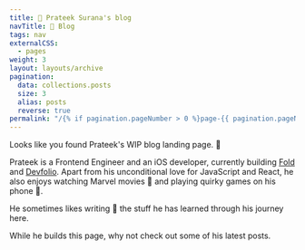```yaml
---
title: 📔 Prateek Surana's blog
navTitle: 📔 Blog
tags: nav
externalCSS: 
  - pages
weight: 3
layout: layouts/archive
pagination:
  data: collections.posts
  size: 3
  alias: posts
  reverse: true
permalink: "/{% if pagination.pageNumber > 0 %}page-{{ pagination.pageNumber + 1 }}/{% endif %}index.html"
---
```


Looks like you found Prateek's WIP blog landing page. 🛬

Prateek is a Frontend Engineer and an iOS developer, currently building [Fold](https://fold.money) and [Devfolio](https://devfolio.co).
Apart from his unconditional love for JavaScript and React, he also enjoys watching Marvel movies 🎥  and playing quirky games on his phone 📱.

He sometimes likes writing 📝 the stuff he has learned through his journey here.

While he builds this page, why not check out some of his latest posts.